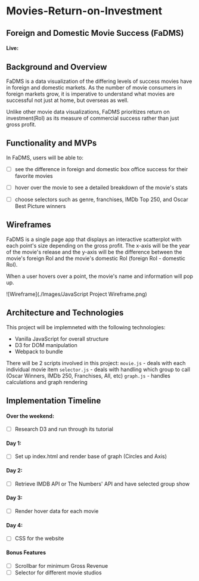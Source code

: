 # Movies-Return-on-Investment

## Foreign and Domestic Movie Success (FaDMS)
#### Live:

## Background and Overview
  FaDMS is a data visualization of the differing levels of success movies have in foreign and domestic markets. As the number of movie consumers in foreign markets grow, it is imperative to understand what movies are successful not just at home, but overseas as well.

  Unlike other movie data visualizations, FaDMS prioritizes return on investment(RoI) as its measure of commercial success rather than just gross profit.


## Functionality and MVPs
   In FaDMS, users will be able to:

  -[ ] see the difference in foreign and domestic box office success for their favorite movies
  -[ ] hover over the movie to see a detailed breakdown of the movie's stats
  -[ ] choose selectors such as genre, franchises, IMDb Top 250, and Oscar Best Picture winners


## Wireframes
  FaDMS is a single page app that displays an interactive scatterplot with each point's size depending on the gross profit. The x-axis will be the year of the movie's release and the y-axis will be the difference between the movie's foreign RoI and the movie's domestic RoI (foreign RoI - domestic RoI).

  When a user hovers over a point, the movie's name and information will pop up.

![Wireframe](./Images/JavaScript Project Wireframe.png)


## Architecture and Technologies
This project will be implemneted with the following technologies:
* Vanilla JavaScript for overall structure
* D3 for DOM manipulation
* Webpack to bundle

There will be 2 scripts involved in this project:
`movie.js` - deals with each individual movie item
`selector.js` - deals with handling which group to call (Oscar Winners, IMDb 250, Franchises, All, etc)
`graph.js` - handles calculations and graph rendering


## Implementation Timeline
#### Over the weekend:
-[ ] Research D3 and run through its tutorial
#### Day 1:
-[ ] Set up index.html and render base of graph (Circles and Axis)
#### Day 2:
-[ ] Retrieve IMDB API or The Numbers' API and have selected group show
#### Day 3:
-[ ] Render hover data for each movie
#### Day 4:
-[ ] CSS for the website
#### Bonus Features
-[ ] Scrollbar for minimum Gross Revenue
-[ ] Selector for different movie studios
